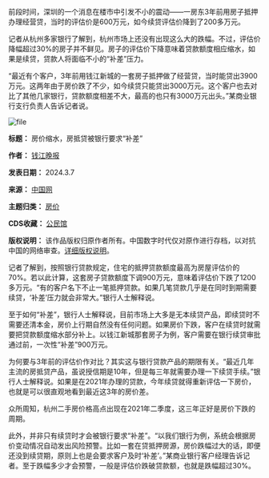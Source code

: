 前段时间，深圳的一个消息在楼市中引发不小的震动——一房东3年前用房子抵押办理经营贷，当时的评估价是600万元，如今续贷评估价降到了200多万元。


记者从杭州多家银行了解到，杭州市场上还没有出现这么大的跌幅。不过，评估价降幅超过30%的房子并不鲜见。房子的评估价下降意味着贷款额度相应缩水，如果是续贷，贷款人将面临不小的“补差”压力。


“最近有个客户，3年前用钱江新城的一套房子抵押做了经营贷，当时能贷出3900万元。这两年由于房价跌了不少，如今续贷只能贷出3000万元。这个客户也去对比了其他几家银行，贷款额度相差不大，最高的也只有3000万元出头。”某商业银行支行负责人告诉记者说。


![file](https://chinadigitaltimes.net/chinese/files/2024/03/image-1709824865304.png)




**标题：** 房价缩水，房抵贷被银行要求“补差”  

**作者：** [钱江晚报](https://chinadigitaltimes.net/space/钱江晚报)  

**发表日期：** 2024.3.7  

**来源：** [中国网](https://3g.china.com/act/news/10000169/20240307/46236692.html)  

**主题归类：** [房价](https://chinadigitaltimes.net/space/房价)  

**CDS收藏：** [公民馆](https://chinadigitaltimes.net/space/%E5%85%AC%E6%B0%91%E9%A6%86)  

**版权说明：** 该作品版权归原作者所有。中国数字时代仅对原作进行存档，以对抗中国的网络审查。[详细版权说明](https://chinadigitaltimes.net/chinese/copyright)。


记者了解到，按照银行贷款规定，住宅的抵押贷款额度最高为房屋评估价的70%。若以此计算，这套房子贷款额度下调900万元，意味着评估价下跌了1200多万元。“有的客户名下不止一笔抵押贷款。如果几笔贷款几乎是在同时到期需要续贷，‘补差’压力就会非常大。”银行人士解释说。


至于如何“补差”，银行人士解释说，目前市场上大多是无本续贷产品，即续贷时不需要还清本金，房价上行期自然没有任何问题。如果房价下跌，客户在续贷时就需要把贷款额度缩水部分补上。以钱江新城那套房子为例，客户需要在银行续贷审批通过前，一次性“补差”900万元。


为何要与3年前的评估价作对比？其实这与银行贷款产品的期限有关。“最近几年主流的房抵贷产品，虽说授信期是10年，但是每三年就需要办理一下续贷手续。”银行人士解释说。如果是在2021年办理的贷款，今年续贷就得重新评估一下房价，也就是可以很直观地看到最近这3年的房价差。


众所周知，杭州二手房价格高点出现在2021年二季度，这三年正好是房价下跌的周期。


此外，并非只有续贷时才会被银行要求“补差”。“以我们银行为例，系统会根据房价变动情况自动发出风险预警。比如一套在贷抵押房源，房价跌幅过大的话，即便还没到续贷期，原则上也是会要求客户及时‘补差’。”某商业银行客户经理告诉记者。至于跌幅多少才会预警，一般是评估价跌破贷款额，也就是跌幅超过30%。

